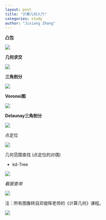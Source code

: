 ```yaml
---
layout: post
title: "计算几何入门"
categories: study
author: "Jixiang Zhang"
---
```


**凸包**

![](https://tvax4.sinaimg.cn/large/d494c514ly1gcxz7dg2t2j20hx09jjrx.jpg)

**几何求交**

![](https://tvax3.sinaimg.cn/large/d494c514ly1gcxz80fcwgj20m807d76h.jpg)

**三角剖分**

![](https://tva3.sinaimg.cn/large/d494c514ly1gcxz8rs7u7j209e0f3q3c.jpg)

**Voronoi图**

![](https://tvax1.sinaimg.cn/large/d494c514ly1gcxz9b2789j20zg0k876r.jpg)

**Delaunay三角剖分**

![](https://tva3.sinaimg.cn/large/d494c514ly1gcxz9vuko0j20iw08h74u.jpg)

点定位

![](https://tva1.sinaimg.cn/large/d494c514ly1gcxzaba9zaj20io097jrw.jpg)

几何范围查找 (点定位的对偶)
- kd-Tree

![](https://tvax1.sinaimg.cn/large/d494c514ly1gcxzbkhqihj20by0ebjru.jpg)

*截窗查询*

![](https://tvax4.sinaimg.cn/large/d494c514ly1gcxzbz3jnrj20h80hwt9w.jpg)

注：所有图像转自邓俊晖老师的《计算几何》课程。

![](https://tvax3.sinaimg.cn/large/d494c514ly1gcxzcgm6pvj20xc0jbdyx.jpg)